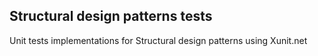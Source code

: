 ## Structural design patterns tests
Unit tests implementations for Structural design patterns using Xunit.net
